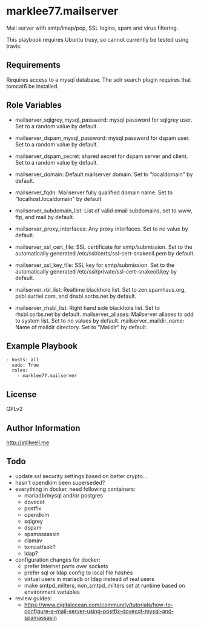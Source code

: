 marklee77.mailserver
====================

Mail server with smtp/imap/pop, SSL logins, spam and virus filtering.

This playbook requires Ubuntu trusy, so cannot currently be tested using travis.

Requirements
------------

Requires access to a mysql database. The solr search plugin requires that 
tomcat6 be installed.

Role Variables
--------------

- mailserver_sqlgrey_mysql_password: mysql password for sqlgrey user. Set to a 
    random value by default.
- mailserver_dspam_mysql_password: mysql password for dspam user. Set to a 
    random value by default.
- mailserver_dspam_secret: shared secret for dspam server and client. Set to a 
    random value by default.

- mailserver_domain: Default mailserver domain. Set to "localdomain" by default.
- mailserver_fqdn: Mailserver fully qualified domain name. Set to 
    "localhost.localdomain" by default
- mailserver_subdomain_list: List of valid email subdomains, set to www, ftp, 
    and mail by default.
- mailserver_proxy_interfaces: Any proxy interfaces. Set to no value by default.
- mailserver_ssl_cert_file: SSL certificate for smtp/submission. Set to the 
    automatically generated /etc/ssl/certs/ssl-cert-snakeoil.pem by default.
- mailserver_ssl_key_file: SSL key for smtp/submission. Set to the automatically 
    generated /etc/ssl/private/ssl-cert-snakeoil.key by default.
- mailserver_rbl_list: Realtime blackhole list. Set to zen.spamhaus.org, 
    psbl.surriel.com, and dnsbl.sorbs.net by default.
- mailserver_rhsbl_list: Right hand side blackhole list. Set to rhsbl.sorbs.net 
    by default.
mailserver_aliases: Mailserver aliases to add to system list. Set to no values 
    by default.
mailserver_maildir_name: Name of maildir directory. Set to "Maildir" by default.

Example Playbook
-------------------------

    - hosts: all
      sudo: True
      roles:
        - marklee77.mailserver

License
-------

GPLv2

Author Information
------------------

http://stillwell.me

Todo
----

- update ssl security settings based on better crypto...
- hasn't opendkim been superseded? 
- everything in docker, need following containers:
    - mariadb/mysql and/or postgres
    - dovecot
    - postfix
    - opendkim
    - sqlgrey
    - dspam
    - spamassassin
    - clamav
    - tomcat/solr?
    - ldap?
- configuration changes for docker:
    - prefer internet ports over sockets
    - prefer sql or ldap config to local file hashes
    - virtual users in mariadb or ldap instead of real users
    - make smtpd_milters, non_smtpd_milters set at runtime based on environment 
      variables
- review guides:
    - https://www.digitalocean.com/community/tutorials/how-to-configure-a-mail-server-using-postfix-dovecot-mysql-and-spamassasin
